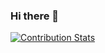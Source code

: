 ### Hi there 👋

[![Contribution Stats](https://github-contribution-stats.vercel.app/api/?username=0000marcell)](https://github.com/LordDashMe/github-contribution-stats/)

<!--
**0000marcell/0000marcell** is a ✨ _special_ ✨ repository because its `README.md` (this file) appears on your GitHub profile.

Here are some ideas to get you started:

- 🔭 I’m currently working on ...
- 🌱 I’m currently learning ...
- 👯 I’m looking to collaborate on ...
- 🤔 I’m looking for help with ...
- 💬 Ask me about ...
- 📫 How to reach me: ...
- 😄 Pronouns: ...
- ⚡ Fun fact: ...
-->

